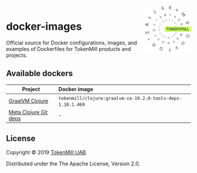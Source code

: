 <a href="http://www.tokenmill.lt">
      <img src=".github/tokenmill-logo.svg" width="125" height="125" align="right" />
</a>

# docker-images

Official source for Docker configurations, images, and examples of Dockerfiles for TokenMill products and projects.

## Available dockers

| Project          | Docker image |
| -----------------|:-------------|
| [GraalVM Clojure](https://github.com/tokenmill/docker-images/tree/master/graalvm-clojure)      | `tokenmill/clojure:graalvm-ce-19.2.0-tools-deps-1.10.1.469` |
| [Meta Clojure Git deps](https://github.com/tokenmill/docker-images/tree/master/meta-clojure-private-git-deps)      |     -  |

## License

Copyright &copy; 2019 [TokenMill UAB](http://www.tokenmill.lt).

Distributed under the The Apache License, Version 2.0.
